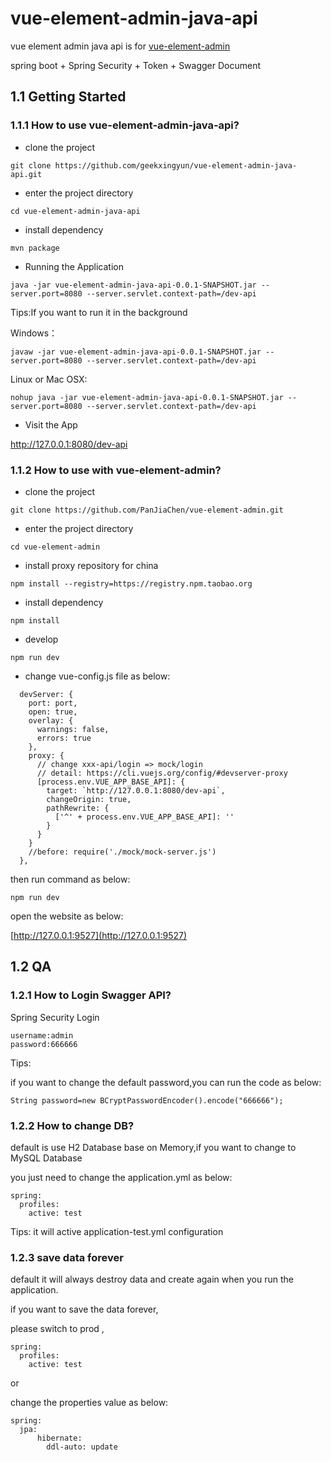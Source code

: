 # vue-element-admin-java-api
vue element admin java api is for [vue-element-admin](https://github.com/PanJiaChen/vue-element-admin) 

spring boot + Spring Security + Token + Swagger Document

## 1.1 Getting Started

### 1.1.1 How to use vue-element-admin-java-api?


- clone the project

```
git clone https://github.com/geekxingyun/vue-element-admin-java-api.git
```

- enter the project directory

```
cd vue-element-admin-java-api
```
- install dependency

```
mvn package
```

-  Running the Application

```
java -jar vue-element-admin-java-api-0.0.1-SNAPSHOT.jar --server.port=8080 --server.servlet.context-path=/dev-api
```

Tips:If you want to run it in the background

Windows：

```
javaw -jar vue-element-admin-java-api-0.0.1-SNAPSHOT.jar --server.port=8080 --server.servlet.context-path=/dev-api
```
Linux or Mac OSX:

```
nohup java -jar vue-element-admin-java-api-0.0.1-SNAPSHOT.jar --server.port=8080 --server.servlet.context-path=/dev-api
```

- Visit the App

http://127.0.0.1:8080/dev-api

### 1.1.2 How to use with vue-element-admin?

- clone the project

```
git clone https://github.com/PanJiaChen/vue-element-admin.git
```

- enter the project directory

```
cd vue-element-admin
```

- install proxy repository for china

```
npm install --registry=https://registry.npm.taobao.org
```

- install dependency

```
npm install
```

- develop

```
npm run dev
```

- change vue-config.js file as below:

```
  devServer: {
    port: port,
    open: true,
    overlay: {
      warnings: false,
      errors: true
    },
    proxy: {
      // change xxx-api/login => mock/login
      // detail: https://cli.vuejs.org/config/#devserver-proxy
      [process.env.VUE_APP_BASE_API]: {
        target: `http://127.0.0.1:8080/dev-api`,
        changeOrigin: true,
        pathRewrite: {
          ['^' + process.env.VUE_APP_BASE_API]: ''
        }
      }
    }
    //before: require('./mock/mock-server.js')
  },
```

then run command as below:

```
npm run dev
```

open the website as below:

[http://127.0.0.1:9527](http://127.0.0.1:9527)

## 1.2 QA

### 1.2.1 How to Login Swagger API?

Spring Security Login
```
username:admin
password:666666
```

Tips:

if you want to change the default password,you can run the code as below:

```
String password=new BCryptPasswordEncoder().encode("666666");
```
### 1.2.2 How to change DB?

default is use H2 Database base on Memory,if you want to change to MySQL Database

you just need to change the application.yml as below:
```
spring:
  profiles:
    active: test
```
Tips: it will active application-test.yml configuration

### 1.2.3 save data forever

default it will always destroy data and create again when you run the application.

if you want to save the data forever,

please switch to prod ,
```
spring:
  profiles:
    active: test
```
or 

change the properties value as below:
```
spring:
  jpa:
      hibernate:
        ddl-auto: update
```

